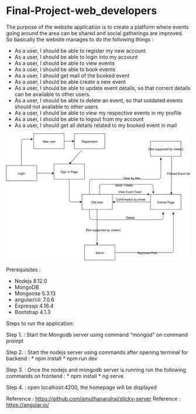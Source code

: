 # Final-Project-web_developers
The purpose of the website application is to create a platform where events going around the area can be shared and social gatherings are improved.
So basically the website manages to do the following things :

* As a user, I should be able to register my new account
* As a user, I should be able to login into my account
* As a user, I should be able to view events 
* As a user, I should be able to book events
* As a user, I should get mail of the booked event
* As a user, I should be able create a new event
* As a user, I should be able to update event details, so that correct details can be available to other users.
* As a user, I should be able to delete an event, so that outdated events should not available to other users
* As a user, I should be able to view my respective events in my profile
* As a user, I should be able to logout from my account
* As a user, I should get all details related to my booked event in mail




<img src = "Web_developers.svg">



Prerequisites : 

* Nodejs 8.12.0
* MongoDB
* Mongoose 5.3.13
* angular/cli: 7.0.6
* Expressjs 4.16.4
* Bootstrap 4.1.3

Steps to run the application:

Step 1. : Start the Mongodb server using command "mongod" on command prompt

Step 2. : Start the nodejs server using commands after opening terminal for backend :
        * npm install 
        * npm run dev 
        
Step 3. : Once the nodejs and mongodb server is running run the following commands on frontend :
        * npm install
        * ng serve
        
Step 4. : open localhost:4200, the homepage will be displayed


Reference : https://github.com/amuthanarulraj/sticky-server
Reference : https://angular.io/


